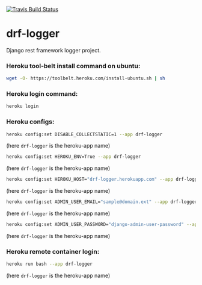 [![Travis Build Status](https://travis-ci.org/0PEIN0/drf-logger.svg?branch=develop)](https://travis-ci.org/0PEIN0/drf-logger)

# drf-logger
Django rest framework logger project.

### Heroku tool-belt install command on ubuntu:
```bash
wget -O- https://toolbelt.heroku.com/install-ubuntu.sh | sh
```

### Heroku login command:
```bash
heroku login
```

### Heroku configs:

```bash
heroku config:set DISABLE_COLLECTSTATIC=1 --app drf-logger
```
(here `drf-logger` is the heroku-app name)

```bash
heroku config:set HEROKU_ENV=True --app drf-logger
```
(here `drf-logger` is the heroku-app name)

```bash
heroku config:set HEROKU_HOST="drf-logger.herokuapp.com" --app drf-logger
```
(here `drf-logger` is the heroku-app name)

```bash
heroku config:set ADMIN_USER_EMAIL="sample@domain.ext" --app drf-logger
```
(here `drf-logger` is the heroku-app name)

```bash
heroku config:set ADMIN_USER_PASSWORD="django-admin-user-password" --app drf-logger
```
(here `drf-logger` is the heroku-app name)

### Heroku remote container login:

```bash
heroku run bash --app drf-logger
```
(here `drf-logger` is the heroku-app name)

